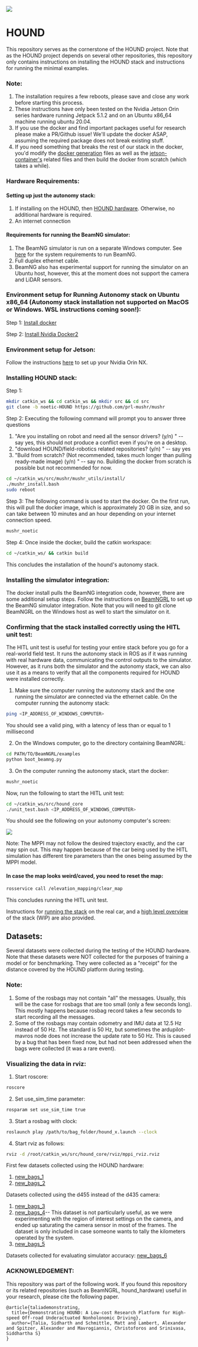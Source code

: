 ![](content/hound.png)
# HOUND
This repository serves as the cornerstone of the HOUND project. Note that as the HOUND project depends on several other repositories, this repository only contains instructions on installing the HOUND stack and instructions for running the minimal examples.

### Note: 
1) The installation requires a few reboots, please save and close any work before starting this process.
2) These instructions have only been tested on the Nvidia Jetson Orin series hardware running Jetpack 5.1.2 and on an Ubuntu x86_64 machine running ubuntu 20.04.
3) If you use the docker and find important packages useful for research please make a PR/Github issue! We'll update the docker ASAP, assuming the required package does not break existing stuff.
4) If you need something that breaks the rest of our stack in the docker, you'd modify the [docker generation](https://github.com/prl-mushr/mushr/tree/noetic-HOUND/mushr_utils/install) files as well as the [jetson-container's](https://github.com/prl-mushr/jetson-containers) related files and then build the docker from scratch (which takes a while).

### Hardware Requirements:
#### Setting up just the autonomy stack:
1) If installing on the HOUND, then [HOUND hardware](https://github.com/prl-mushr/hound_hardware). Otherwise, no additional hardware is required.
2) An internet connection

#### Requirements for running the BeamNG simulator:
1) The BeamNG simulator is run on a separate Windows computer. See [here](https://documentation.beamng.com/support/troubleshooting/requirements/) for the system requirements to run BeamNG.
2) Full duplex ethernet cable.
3) BeamNG also has experimental support for running the simulator on an Ubuntu host, however, this at the moment does not support the camera and LiDAR sensors.

### Environment setup for Running Autonomy stack on Ubuntu x86_64 (Autonomy stack installation not supported on MacOS or Windows. WSL instructions coming soon!):
Step 1: [Install docker](https://docs.docker.com/desktop/install/debian/#install-docker-desktop)

Step 2: [Install Nvidia Docker2](https://docs.nvidia.com/datacenter/cloud-native/container-toolkit/install-guide.html#installing-on-ubuntu-and-debian)

### Environment setup for Jetson:
Follow the instructions [here](https://github.com/prl-mushr/hound_hardware) to set up your Nvidia Orin NX.

### Installing HOUND stack:
Step 1:
```bash
mkdir catkin_ws && cd catkin_ws && mkdir src && cd src
git clone -b noetic-HOUND https://github.com/prl-mushr/mushr
```

Step 2: Executing the following command will prompt you to answer three questions
1) "Are you installing on robot and need all the sensor drivers? (y/n) " -- say yes, this should not produce a conflict even if you're on a desktop.
2) "download HOUND/field-robotics related repositories? (y/n) " -- say yes
3) "Build from scratch? (Not recommended, takes much longer than pulling ready-made image) (y/n) " -- say no.
Building the docker from scratch is possible but not recommended for now.
```bash
cd ~/catkin_ws/src/mushr/mushr_utils/install/
./mushr_install.bash
sudo reboot
```

Step 3: The following command is used to start the docker. On the first run, this will pull the docker image, which is approximately 20 GB in size, and so can take between 10 minutes and an hour depending on your internet connection speed.
```bash
mushr_noetic
```

Step 4: Once inside the docker, build the catkin workspace:
```bash
cd ~/catkin_ws/ && catkin build
```

This concludes the installation of the hound's autonomy stack.

### Installing the simulator integration:
The docker install pulls the BeamNG integration code, however, there are some additional setup steps. Follow the instructions on [BeamNGRL](https://github.com/prl-mushr/BeamNGRL) to set up the BeamNG simulator integration.
Note that you will need to git clone BeamNGRL on the Windows host as well to start the simulator on it.

### Confirming that the stack installed correctly using the HITL unit test:
The HITL unit test is useful for testing your entire stack before you go for a real-world field test. It runs the autonomy stack in ROS as if it was running with real hardware data, communicating the control outputs to the simulator.
However, as it runs both the simulator and the autonomy stack, we can also use it as a means to verify that all the components required for HOUND were installed correctly.

1) Make sure the computer running the autonomy stack and the one running the simulator are connected via the ethernet cable. On the computer running the autonomy stack:
```bash
ping <IP_ADDRESS_OF_WINDOWS_COMPUTER>
```
You should see a valid ping, with a latency of less than or equal to 1 millisecond

2) On the Windows computer, go to the directory containing BeamNGRL:
```bash
cd PATH/TO/BeamNGRL/examples
python boot_beamng.py
```

3) On the computer running the autonomy stack, start the docker: 
```bash
mushr_noetic
```

Now, run the following to start the HITL unit test:
```bash
cd ~/catkin_ws/src/hound_core
./unit_test.bash <IP_ADDRESS_OF_WINDOWS_COMPUTER>
```

You should see the following on your autonomy computer's screen:

![](content/hound_hitl.gif)

Note: The MPPI may not follow the desired trajectory exactly, and the car may spin out. This may happen because of the car being used by the HITL simulation has different tire parameters than the ones being assumed by the MPPI model.

#### In case the map looks weird/caved, you need to reset the map:
```bash
rosservice call /elevation_mapping/clear_map
```
This concludes running the HITL unit test.

Instructions for [running the stack](https://github.com/prl-mushr/hound_core/blob/main/Run_instructions.md) on the real car, and a [high level overview](https://github.com/prl-mushr/hound_core/blob/main/Stack_overview.md) of the stack (WIP) are also provided.

## Datasets:
Several datasets were collected during the testing of the HOUND hardware. Note that these datasets were NOT collected for the purposes of training a model or for benchmarking. They were collected as a "receipt" for the distance covered by the HOUND platform during testing.
### Note:
1) Some of the rosbags may not contain "all" the messages. Usually, this will be the case for rosbags that are too small (only a few seconds long). This mostly happens because rosbag record takes a few seconds to start recording all the messages.
2) Some of the rosbags may contain odometry and IMU data at 12.5 Hz instead of 50 Hz. The standard is 50 Hz, but sometimes the ardupilot-mavros node does not increase the update rate to 50 Hz. This is caused by a bug that has been fixed now, but had not been addressed when the bags were collected (it was a rare event).

### Visualizing the data in rviz:
1) Start roscore:
```bash
roscore
```
2) Set use_sim_time parameter:
```bash
rosparam set use_sim_time true
```
3) Start a rosbag with clock:
```bash
roslaunch play /path/to/bag_folder/hound_x.launch --clock
```
4) Start rviz as follows:
```bash
rviz -d /root/catkin_ws/src/hound_core/rviz/mppi_rviz.rviz
```
First few datasets collected using the HOUND hardware: 
1) [new_bags_1](https://drive.google.com/drive/folders/1sS3eayuNPIDPXBG4Ejq77Rzc-OpJaYks?usp=sharing)
2) [new_bags_2](https://drive.google.com/drive/folders/1CcIw9SoD6V5kblfzP96k5vfq1-5Uju_v?usp=sharing)

Datasets collected using the d455 instead of the d435 camera:
1) [new_bags_3](https://drive.google.com/drive/folders/1dut0QQscM1zGSM1hDTDna4EqMtbCVdnB?usp=sharing) 
2) [new_bags_4](https://drive.google.com/drive/folders/12D8AFurK10BF6UKG0dReFFSA7qQtGr2w?usp=sharing)-- This dataset is not particularly useful, as we were experimenting with the region of interest settings on the camera, and ended up saturating the camera sensor in most of the frames. The dataset is only included in case someone wants to tally the kilometers operated by the system.
3) [new_bags_5](https://drive.google.com/drive/folders/1w7_21CfkHCaU1jUW_0Nw0ZIm3knlXst0?usp=sharing)

Datasets collected for evaluating simulator accuracy:
[new_bags_6](https://drive.google.com/drive/folders/1mX6f5TXzX6WHbrv4zwV3bbimhbbg5moI?usp=sharing)

### ACKNOWLEDGEMENT:
This repository was part of the following work. If you found this repository or its related repositories (such as BeamNGRL, hound_hardware) useful in your research, please cite the following paper.
```
@article{taliademonstrating,
  title={Demonstrating HOUND: A Low-cost Research Platform for High-speed Off-road Underactuated Nonholonomic Driving},
  author={Talia, Sidharth and Schmittle, Matt and Lambert, Alexander and Spitzer, Alexander and Mavrogiannis, Christoforos and Srinivasa, Siddhartha S}
}
```




